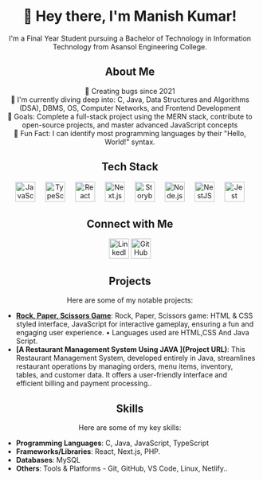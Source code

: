 <h1 align="center">👋 Hey there, I'm Manish Kumar!</h1>

<p align="center">I'm a Final Year Student pursuing a Bachelor of Technology in Information Technology from Asansol Engineering College.</p>

<h2 align="center">About Me</h2>

<p align="center">
  🌟 Creating bugs since 2021<br>
  📘 I'm currently diving deep into: C, Java, Data Structures and Algorithms (DSA), DBMS, OS, Computer Networks, and Frontend Development<br>
  🎯 Goals: Complete a full-stack project using the MERN stack, contribute to open-source projects, and master advanced JavaScript concepts<br>
  🎲 Fun Fact: I can identify most programming languages by their "Hello, World!" syntax.
</p>

<h2 align="center">Tech Stack</h2>

<p align="center">
  <img src="https://cdn.jsdelivr.net/gh/devicons/devicon/icons/javascript/javascript-original.svg" height="40" alt="JavaScript logo" />
  <img width="12" />
  <img src="https://cdn.jsdelivr.net/gh/devicons/devicon/icons/typescript/typescript-original.svg" height="40" alt="TypeScript logo" />
  <img width="12" />
  <img src="https://cdn.jsdelivr.net/gh/devicons/devicon/icons/react/react-original.svg" height="40" alt="React logo" />
  <img width="12" />
  <img src="https://cdn.jsdelivr.net/gh/devicons/devicon/icons/nextjs/nextjs-original.svg" height="40" alt="Next.js logo" />
  <img width="12" />
  <img src="https://cdn.jsdelivr.net/gh/devicons/devicon/icons/storybook/storybook-original.svg" height="40" alt="Storybook logo" />
  <img width="12" />
  <img src="https://cdn.jsdelivr.net/gh/devicons/devicon/icons/nodejs/nodejs-original.svg" height="40" alt="Node.js logo" />
  <img width="12" />
  <img src="https://cdn.jsdelivr.net/gh/devicons/devicon/icons/nestjs/nestjs-plain.svg" height="40" alt="NestJS logo" />
  <img width="12" />
  <img src="https://cdn.jsdelivr.net/gh/devicons/devicon/icons/jest/jest-plain.svg" height="40" alt="Jest logo" />
</p>

<h2 align="center">Connect with Me</h2>

<p align="center">
  <a href="https://www.linkedin.com/in/manish-kumar-7b0535229/"><img src="https://img.icons8.com/color/48/000000/linkedin.png" alt="LinkedIn" width="40" /></a>
  <a href="https://github.com/manishkmr49"><img src="https://img.icons8.com/material-outlined/48/000000/github.png" alt="GitHub" width="40" /></a>
  <!-- Add more social media icons as needed -->
</p>

<h2 align="center">Projects</h2>

<p align="center">Here are some of my notable projects:</p>

- **[Rock, Paper, Scissors Game](https://manishkmr49.github.io/manishkmr49-Rock-Paper-Scissors-game/)**: Rock, Paper, Scissors game: HTML & CSS styled interface, JavaScript for interactive gameplay, ensuring a fun and engaging user experience. 
•	Languages used are HTML,CSS And Java Script.
- **[A Restaurant Management System Using JAVA ](Project URL)**: This Restaurant Management System, developed entirely in Java, streamlines restaurant operations by managing orders, menu items, inventory, tables, and customer data. It offers a user-friendly interface and efficient billing and payment processing..


<!-- Add more projects if needed -->

<h2 align="center">Skills</h2>

<p align="center">Here are some of my key skills:</p>

- **Programming Languages**: C, Java, JavaScript, TypeScript
- **Frameworks/Libraries**: React, Next.js, PHP.
- **Databases**: MySQL
- **Others**: Tools & Platforms - Git, GitHub, VS Code, Linux, Netlify..

<!-- Add more skills as needed -->
